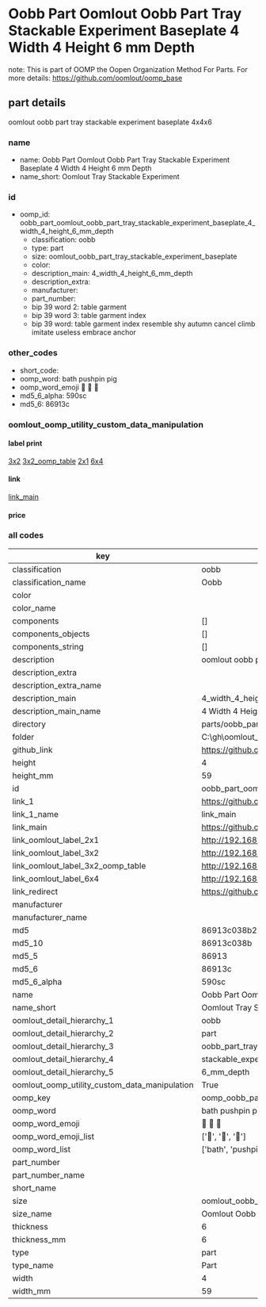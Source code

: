 # Oobb Part Oomlout Oobb Part Tray Stackable Experiment Baseplate 4 Width 4 Height 6 mm Depth  

note: This is part of OOMP the Oopen Organization Method For Parts. For more details: https://github.com/oomlout/oomp_base

##  part details
  



oomlout oobb part tray stackable experiment baseplate 4x4x6



### name
* name: Oobb Part Oomlout Oobb Part Tray Stackable Experiment Baseplate 4 Width 4 Height 6 mm Depth
* name_short: Oomlout Tray Stackable Experiment
### id
* oomp_id: oobb_part_oomlout_oobb_part_tray_stackable_experiment_baseplate_4_width_4_height_6_mm_depth
  * classification: oobb
  * type: part
  * size: oomlout_oobb_part_tray_stackable_experiment_baseplate
  * color: 
  * description_main: 4_width_4_height_6_mm_depth
  * description_extra: 
  * manufacturer: 
  * part_number: 
  * bip 39 word 2: table garment
  * bip 39 word 3: table garment index
  * bip 39 word: table garment index resemble shy autumn cancel climb imitate useless embrace anchor

### other_codes
* short_code: 
* oomp_word: bath pushpin pig
* oomp_word_emoji :bath: :pushpin: :pig:
* md5_6_alpha: 590sc
* md5_6: 86913c






### oomlout_oomp_utility_custom_data_manipulation
#### label print
[3x2](http://192.168.1.245:1112/?label=oomp%20590sc)
[3x2_oomp_table](http://192.168.1.108:1112/?label=oomp%20590sc)
[2x1](http://192.168.1.242:1112/?label=oomp%20590sc)
[6x4](http://192.168.1.55:1112/?label=oomp%20590sc)    

#### link

[link_main](https://github.com/oomlout/oomlout_oobb_version_4_generated_parts/tree/main/navigation_oomp/oobb/part/oomlout_oobb_part_tray_stackable_experiment_baseplate/4_width_4_height_6_mm_depth/part)                              

#### price







### all codes 
| key | value |  
| --- | --- |  
| classification | oobb |  
| classification_name | Oobb |  
| color |  |  
| color_name |  |  
| components | [] |  
| components_objects | [] |  
| components_string | [] |  
| description | oomlout oobb part tray stackable experiment baseplate 4x4x6 |  
| description_extra |  |  
| description_extra_name |  |  
| description_main | 4_width_4_height_6_mm_depth |  
| description_main_name | 4 Width 4 Height 6 mm Depth |  
| directory | parts/oobb_part_oomlout_oobb_part_tray_stackable_experiment_baseplate_4_width_4_height_6_mm_depth |  
| folder | C:\gh\oomlout_oobb_version_4_generated_parts\parts\oobb_part_oomlout_oobb_part_tray_stackable_experiment_baseplate_4_width_4_height_6_mm_depth |  
| github_link | https://github.com/oomlout/oomlout_oomp_part_src/tree/main/parts/oobb_part_oomlout_oobb_part_tray_stackable_experiment_baseplate_4_width_4_height_6_mm_depth |  
| height | 4 |  
| height_mm | 59 |  
| id | oobb_part_oomlout_oobb_part_tray_stackable_experiment_baseplate_4_width_4_height_6_mm_depth |  
| link_1 | https://github.com/oomlout/oomlout_oobb_version_4_generated_parts/tree/main/navigation_oomp/oobb/part/oomlout_oobb_part_tray_stackable_experiment_baseplate/4_width_4_height_6_mm_depth/part |  
| link_1_name | link_main |  
| link_main | https://github.com/oomlout/oomlout_oobb_version_4_generated_parts/tree/main/navigation_oomp/oobb/part/oomlout_oobb_part_tray_stackable_experiment_baseplate/4_width_4_height_6_mm_depth/part |  
| link_oomlout_label_2x1 | http://192.168.1.242:1112/?label=oomp%20590sc |  
| link_oomlout_label_3x2 | http://192.168.1.245:1112/?label=oomp%20590sc |  
| link_oomlout_label_3x2_oomp_table | http://192.168.1.108:1112/?label=oomp%20590sc |  
| link_oomlout_label_6x4 | http://192.168.1.55:1112/?label=oomp%20590sc |  
| link_redirect | https://github.com/oomlout/oomlout_oobb_version_4_generated_parts/tree/main/parts/oobb_oomlout_oobb_part_tray_stackable_experiment_baseplate_04_04_06 |  
| manufacturer |  |  
| manufacturer_name |  |  
| md5 | 86913c038b2b04243ee3cb74e597fee7 |  
| md5_10 | 86913c038b |  
| md5_5 | 86913 |  
| md5_6 | 86913c |  
| md5_6_alpha | 590sc |  
| name | Oobb Part Oomlout Oobb Part Tray Stackable Experiment Baseplate 4 Width 4 Height 6 mm Depth |  
| name_short | Oomlout Tray Stackable Experiment |  
| oomlout_detail_hierarchy_1 | oobb |  
| oomlout_detail_hierarchy_2 | part |  
| oomlout_detail_hierarchy_3 | oobb_part_tray |  
| oomlout_detail_hierarchy_4 | stackable_experiment_baseplate |  
| oomlout_detail_hierarchy_5 | 6_mm_depth |  
| oomlout_oomp_utility_custom_data_manipulation | True |  
| oomp_key | oomp_oobb_part_oomlout_oobb_part_tray_stackable_experiment_baseplate_4_width_4_height_6_mm_depth |  
| oomp_word | bath pushpin pig |  
| oomp_word_emoji | :bath: :pushpin: :pig: |  
| oomp_word_emoji_list | [':bath:', ':pushpin:', ':pig:'] |  
| oomp_word_list | ['bath', 'pushpin', 'pig'] |  
| part_number |  |  
| part_number_name |  |  
| short_name |  |  
| size | oomlout_oobb_part_tray_stackable_experiment_baseplate |  
| size_name | Oomlout Oobb Part Tray Stackable Experiment Baseplate |  
| thickness | 6 |  
| thickness_mm | 6 |  
| type | part |  
| type_name | Part |  
| width | 4 |  
| width_mm | 59 |  
